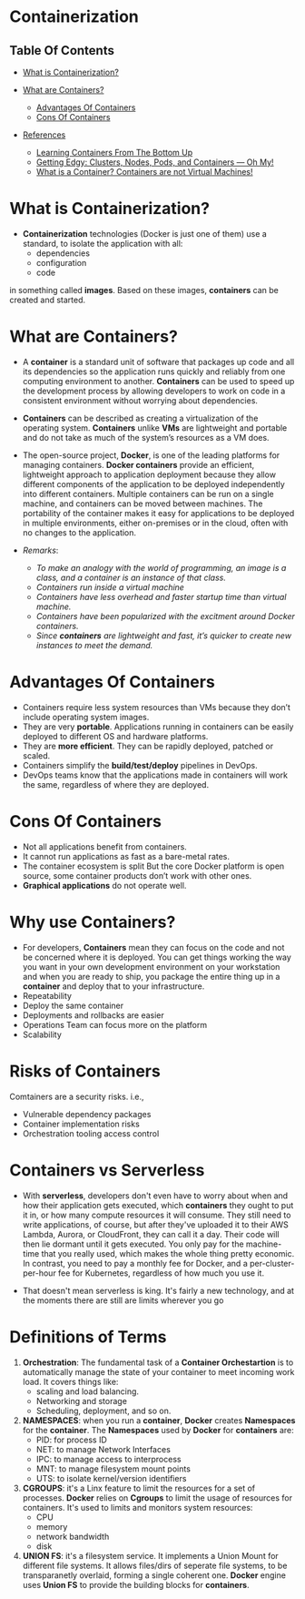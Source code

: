 # Containerization

## Table Of Contents
- [What is Containerization?](#What-is-Containerization?)
- [What are Containers?](#What-are-Containers?)
    - [Advantages Of Containers](#Advantages-Of-Containers)
    - [Cons Of Containers](#Cons-Of-Containers)

- [References]()
    - [Learning Containers From The Bottom Up](https://t.co/gZt4N8OL0E)
    - [Getting Edgy: Clusters, Nodes, Pods, and Containers — Oh My!](https://blog.getambassador.io/getting-edgy-clusters-nodes-pods-and-containers-oh-my-f363fe4cf0c0)
    - [What is a Container? Containers are not Virtual Machines!](https://medium.com/@armishmmunir244/docker-vs-virtual-machines-aff2bce0dc4)

# What is Containerization?
* __Containerization__ technologies (Docker is just one of them) use a standard, to isolate the application with all:
    - dependencies
    - configuration
    - code

in something called __images__. Based on these images, __containers__ can be created and started.

# What are Containers?
* A __container__ is a standard unit of software that packages up code and all its dependencies so the application runs quickly and reliably from one computing environment to another. __Containers__ can be used to speed up the development process by allowing developers to work on code in a consistent environment without worrying about dependencies.

* __Containers__ can be described as creating a virtualization of the operating system. __Containers__ unlike __VMs__ are lightweight and portable and do not take as much of the system’s resources as a VM does.

* The open-source project, __Docker__, is one of the leading platforms for managing containers. __Docker containers__ provide an efficient, lightweight approach to application deployment because they allow different components of the application to be deployed independently into different containers. Multiple containers can be run on a single machine, and containers can be moved between machines. The portability of the container makes it easy for applications to be deployed in multiple environments, either on-premises or in the cloud, often with no changes to the application.

* _Remarks_:
    * _To make an analogy with the world of programming, an image is a class, and a container is an instance of that class._
    * _Containers run inside a virtual machine_
    * _Containers have less overhead and faster startup time than virtual machine._
    * _Containers have been popularized with the excitment around Docker containers._
    * _Since __containers__ are lightweight and fast, it’s quicker to create new instances to meet the demand._

# Advantages Of Containers
* Containers require less system resources than VMs because they don’t include operating system images.
* They are very __portable__. Applications running in containers can be easily deployed to different OS and hardware platforms.
* They are __more efficient__. They can be rapidly deployed, patched or scaled.
* Containers simplify the __build/test/deploy__ pipelines in DevOps.
* DevOps teams know that the applications made in containers will work the same, regardless of where they are deployed.

# Cons Of Containers
* Not all applications benefit from containers.
* It cannot run applications as fast as a bare-metal rates.
* The container ecosystem is split But the core Docker platform is open source, some container products don’t work with other ones.
* __Graphical applications__ do not operate well.

# Why use Containers?
* For developers, __Containers__ mean they can focus on the code and not be concerned where it is deployed. You can get things working the way you want in your own development environment on your workstation and when you are ready to ship, you package the entire thing  up in a __container__ and deploy that to your infrastructure.
* Repeatability
* Deploy the same container
* Deployments and rollbacks are easier
* Operations Team can focus more on the platform
* Scalability

# Risks of Containers
Comtainers are a security risks. i.e.,
* Vulnerable dependency packages
* Container implementation risks
* Orchestration tooling access control

# Containers vs Serverless
* With __serverless__, developers don't even have to worry about when and how their application gets executed, which __containers__ they ought to put it in, or how many compute resources it will consume. They still need to write applications, of course, but after they've uploaded it to their AWS Lambda, Aurora, or CloudFront, they can call it a day. Their code will then lie dormant until it gets executed. You only pay for the machine-time that you really used, which makes the whole thing pretty economic. In contrast, you need to pay a monthly fee for Docker, and a per-cluster-per-hour fee for Kubernetes, regardless of how much you use it.

* That doesn't mean serverless is king. It's fairly a new technology, and at the moments there are still are limits wherever you go

# Definitions of Terms
1. __Orchestration__: The fundamental task of a __Container Orchestartion__ is to automatically manage the state of your container to meet incoming work load. It covers things like: 
    * scaling and load balancing.
    * Networking and storage
    * Scheduling, deployment, and so on.
1. __NAMESPACES__: when you run a __container__, __Docker__ creates __Namespaces__ for the __container__. The __Namespaces__ used by __Docker__ for __containers__ are:
    * PID: for process ID
    * NET: to manage Network Interfaces
    * IPC: to manage access to interprocess
    * MNT: to manage filesystem mount points
    * UTS: to isolate kernel/version identifiers
2. __CGROUPS__: it's a Linx feature to limit the resources for a set of processes. __Docker__ relies on __Cgroups__ to limit the usage of resources for containers. It's used to limits and monitors system resources:
    * CPU
    * memory
    * network bandwidth
    * disk
3. __UNION FS__: it's a filesystem service. It implements a Union Mount for different file systems. It allows files/dirs of seperate file systems, to be transparanetly overlaid, forming a single coherent one. __Docker__ engine uses __Union FS__ to provide the building blocks for __containers__.
